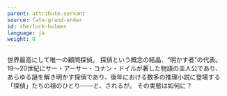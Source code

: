 ```yaml
---
parent: attribute.servant
source: fate-grand-order
id: sherlock-holmes
language: ja
weight: 0
---
```


世界最高にして唯一の顧問探偵。
探偵という概念の結晶、“明かす者”の代表。
19～20世紀にサー・アーサー・コナン・ドイルが著した物語の主人公であり、あらゆる謎を解き明かす探偵であり、後年における数多の推理小説に登場する「探偵」たちの祖のひとり───と、されるが。
その実態は如何に？
